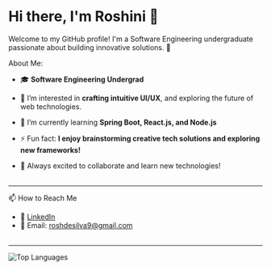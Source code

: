 # Hi there, I'm Roshini 👋

Welcome to my GitHub profile! I'm a Software Engineering undergraduate passionate about building innovative solutions. 🚀

About Me:
- 🎓 **Software Engineering Undergrad**
- 👀 I’m interested in **crafting intuitive UI/UX**, and exploring the future of web technologies.
- 🌱 I’m currently learning **Spring Boot, React.js, and Node.js**
- ⚡ Fun fact: **I enjoy brainstorming creative tech solutions and exploring new frameworks!**

- 🚀 Always excited to collaborate and learn new technologies!
<br></br>
***

📫 How to Reach Me

- 💼 [LinkedIn](https://www.linkedin.com/in/roshini-de-silva)
- 📧 Email: roshdesilva9@gmail.com
<br></br>
***

![Top Languages](https://github-readme-stats.vercel.app/api/top-langs/?username=RoshiniDe&layout=compact&theme=dark)

<!---
![Roshini's GitHub Stats](https://github-readme-stats.vercel.app/api?username=RoshiniDe&show_icons=true&theme=dark)

![GitHub Contribution Graph](https://github-readme-activity-graph.vercel.app/graph?username=RoshiniDe&theme=react)

![Top Languages](https://github-readme-stats.vercel.app/api/top-langs/?username=RoshiniDe&layout=compact&theme=dark)

![GitHub Trophies](https://github-profile-trophy.vercel.app/?username=RoshiniDe&theme=darkhub)

![GitHub Trophies](https://github-profile-trophy.vercel.app/?username=your-github-usernam&theme=darkhub)
---!>

<!---
RoshiniDe/RoshiniDe is a ✨ special ✨ repository because its `README.md` (this file) appears on your GitHub profile.
You can click the Preview link to take a look at your changes.
--->
